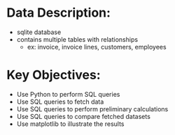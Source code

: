# Data Description:
- sqlite database
- contains multiple tables with relationships
  - ex: invoice, invoice lines, customers, employees

# Key Objectives:
- Use Python to perform SQL queries
- Use SQL queries to fetch data
- Use SQL queries to perform preliminary calculations
- Use SQL queries to compare fetched datasets
- Use matplotlib to illustrate the results
